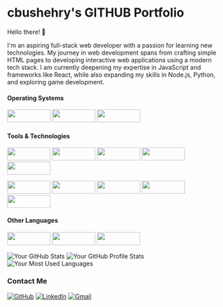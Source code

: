 # cbushehry's GITHUB Portfolio

<!--- cbushehry/cbushehry is a ✨ special ✨ repository because its `README.md` (this file) appears on your GitHub profile.
You can click the Preview link to take a look at your changes. --->

Hello there! 👋  
<p>
  I'm an aspiring full-stack web developer with a passion for learning new technologies. 
  My journey in web development spans from crafting simple HTML pages to developing interactive web applications using a modern tech stack.
  I am currently deepening my expertise in JavaScript and frameworks like React, while also expanding my skills in Node.js, Python, and exploring game development.
</p>

#### Operating Systems
<p align="left">
  <img src="https://img.shields.io/badge/Windows-0078D6?style=for-the-badge&logo=windows&logoColor=white" style="width:100px;height:30px;" />
  <img src="https://img.shields.io/badge/Arch-1793D1?style=for-the-badge&logo=arch-linux&logoColor=white" style="width:100px;height:30px;" />
  <img src="https://img.shields.io/badge/Debian-A81D33?style=for-the-badge&logo=debian&logoColor=white" style="width:100px;height:30px;" />
</p>

#### Tools & Technologies
<p align="left">
  <img src="https://img.shields.io/badge/html5-%23E34F26.svg?style=for-the-badge&logo=html5&logoColor=white" style="width:100px;height:30px;" />
  <img src="https://img.shields.io/badge/css3-%231572B6.svg?style=for-the-badge&logo=css3&logoColor=white" style="width:100px;height:30px;" />
  <img src="https://img.shields.io/badge/javascript-%23323330.svg?style=for-the-badge&logo=javascript&logoColor=%23F7DF1E" style="width:100px;height:30px;" />
  <img src="https://img.shields.io/badge/jquery-%230769AD.svg?style=for-the-badge&logo=jquery&logoColor=white" style="width:100px;height:30px;" />
  <img src="https://img.shields.io/badge/react-%2320232a.svg?style=for-the-badge&logo=react&logoColor=%2361DAFB" style="width:100px;height:30px;" />
</p>
<p align="left">
  <img src="https://img.shields.io/badge/node.js-6DA55F?style=for-the-badge&logo=node.js&logoColor=white" style="width:100px;height:30px;" />
  <img src="https://img.shields.io/badge/express.js-%23404d59.svg?style=for-the-badge&logo=express&logoColor=%2361DAFB" style="width:100px;height:30px;" />
  <img src="https://img.shields.io/badge/mysql-%2300f.svg?style=for-the-badge&logo=mysql&logoColor=white" style="width:100px;height:30px;" />
  <img src="https://img.shields.io/badge/Sequelize-52B0E7?style=for-the-badge&logo=Sequelize&logoColor=white" style="width:100px;height:30px;" />
  <img src="https://img.shields.io/badge/MongoDB-%234ea94b.svg?style=for-the-badge&logo=mongodb&logoColor=white" style="width:100px;height:30px;" />
</p>

#### Other Languages
<p align="left">
  <img src="https://img.shields.io/badge/python-3670A0?style=for-the-badge&logo=python&logoColor=ffdd54" style="width:100px;height:30px;" />
  <img src="https://img.shields.io/badge/phaser3.js-FA7343?style=for-the-badge&logo=javascript&logoColor=white" style="width:100px;height:30px;" />
  <img src="https://img.shields.io/badge/kontra.js-ff6347?style=for-the-badge&logo=javascript&logoColor=white" style="width:100px;height:30px;" />
</p>

![Your GitHub Stats](https://github-readme-stats.vercel.app/api?username=cbushehry&show_icons=true)
![Your GitHub Profile Stats](https://github-readme-streak-stats.herokuapp.com/?user=cbushehry)
![Your Most Used Languages](https://github-readme-stats.vercel.app/api/top-langs/?username=cbushehry&layout=compact)

### Contact Me
  [![GitHub](https://img.shields.io/badge/github-%23121011.svg?style=for-the-badge&logo=github&logoColor=white)](https://github.com/cbushehry)
  [![LinkedIn](https://img.shields.io/badge/LinkedIn-%230077B5.svg?style=for-the-badge&logo=linkedin&logoColor=white)](https://www.linkedin.com/in/cbushehry/)
  [![Gmail](https://img.shields.io/badge/Gmail-D14836?style=for-the-badge&logo=gmail&logoColor=white)](mailto:c.bushehry@gmail.com)

<!---
![Arch](https://img.shields.io/badge/Arch_Linux-1793D1?style=for-the-badge&logo=arch-linux&logoColor=white)
![HTML5](https://img.shields.io/badge/html5-%23E34F26.svg?style=for-the-badge&logo=html5&logoColor=white)
![CSS3](https://img.shields.io/badge/css3-%231572B6.svg?style=for-the-badge&logo=css3&logoColor=white)
![JavaScript](https://img.shields.io/badge/javascript-%23323330.svg?style=for-the-badge&logo=javascript&logoColor=%23F7DF1E)
![jQuery](https://img.shields.io/badge/jquery-%230769AD.svg?style=for-the-badge&logo=jquery&logoColor=white)
![React](https://img.shields.io/badge/react-%2320232a.svg?style=for-the-badge&logo=react&logoColor=%2361DAFB)
![NodeJS](https://img.shields.io/badge/node.js-6DA55F?style=for-the-badge&logo=node.js&logoColor=white)
![Express.js](https://img.shields.io/badge/express.js-%23404d59.svg?style=for-the-badge&logo=express&logoColor=%2361DAFB)
![MySQL](https://img.shields.io/badge/mysql-%2300f.svg?style=for-the-badge&logo=mysql&logoColor=white)
![Sequelize](https://img.shields.io/badge/Sequelize-52B0E7?style=for-the-badge&logo=Sequelize&logoColor=white)
![MongoDB](https://img.shields.io/badge/MongoDB-%234ea94b.svg?style=for-the-badge&logo=mongodb&logoColor=white)
--->


